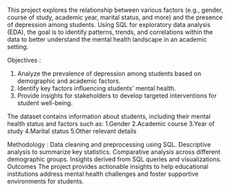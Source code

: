 This project explores the relationship between various factors (e.g., gender, course of study, academic year, marital status, and more) and the presence of depression among students. Using SQL for exploratory data analysis (EDA), the goal is to identify patterns, trends, and correlations within the data to better understand the mental health landscape in an academic setting.

Objectives : 
1. Analyze the prevalence of depression among students based on demographic and academic factors.
2. Identify key factors influencing students' mental health.
3. Provide insights for stakeholders to develop targeted interventions for student well-being.

The dataset contains information about students, including their mental health status and factors such as:
1.Gender
2.Academic course
3.Year of study
4.Marital status
5.Other relevant details

Methodology :
Data cleaning and preprocessing using SQL.
Descriptive analysis to summarize key statistics.
Comparative analysis across different demographic groups.
Insights derived from SQL queries and visualizations.
Outcomes
The project provides actionable insights to help educational institutions address mental health challenges and foster supportive environments for students.
